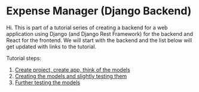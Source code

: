 # Expense Manager (Django Backend)

Hi. This is part of a tutorial series of creating a backend for a web application using Django (and Django Rest Framework) for the backend and React for the frontend. We will start with the backend and the list below will get updated with links to the tutorial.

Tutorial steps:
1. [Create project, create app, think of the models](https://www.podgurschi.com/post/django-expense-manager-1/)
2. [Creating the models and slightly testing them](https://www.podgurschi.com/post/django-expense-manager-2/)
3. [Further testing the models](https://www.podgurschi.com/post/django-expense-manager-2-1/)
